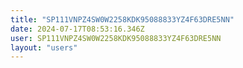 ```yaml
---
title: "SP111VNPZ4SW0W2258KDK95088833YZ4F63DRE5NN"
date: 2024-07-17T08:53:16.346Z
user: SP111VNPZ4SW0W2258KDK95088833YZ4F63DRE5NN
layout: "users"
---
```

    